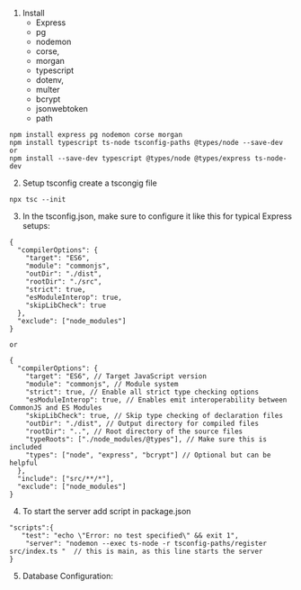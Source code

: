 1. Install
   - Express
   - pg
   - nodemon
   - corse,
   - morgan
   - typescript
   - dotenv,
   - multer
   - bcrypt
   - jsonwebtoken
   - path

```
npm install express pg nodemon corse morgan
npm install typescript ts-node tsconfig-paths @types/node --save-dev
or
npm install --save-dev typescript @types/node @types/express ts-node-dev
```

2. Setup tsconfig
   create a tscongig file

```
npx tsc --init
```

3. In the tsconfig.json, make sure to configure it like this for typical Express setups:

```
{
  "compilerOptions": {
    "target": "ES6",
    "module": "commonjs",
    "outDir": "./dist",
    "rootDir": "./src",
    "strict": true,
    "esModuleInterop": true,
    "skipLibCheck": true
  },
  "exclude": ["node_modules"]
}

or

{
  "compilerOptions": {
    "target": "ES6", // Target JavaScript version
    "module": "commonjs", // Module system
    "strict": true, // Enable all strict type checking options
    "esModuleInterop": true, // Enables emit interoperability between CommonJS and ES Modules
    "skipLibCheck": true, // Skip type checking of declaration files
    "outDir": "./dist", // Output directory for compiled files
    "rootDir": "..", // Root directory of the source files
    "typeRoots": ["./node_modules/@types"], // Make sure this is included
    "types": ["node", "express", "bcrypt"] // Optional but can be helpful
  },
  "include": ["src/**/*"],
  "exclude": ["node_modules"]
}

```

4. To start the server add script in package.json

```
"scripts":{
   "test": "echo \"Error: no test specified\" && exit 1",
    "server": "nodemon --exec ts-node -r tsconfig-paths/register src/index.ts "  // this is main, as this line starts the server
}
```

5. Database Configuration:

